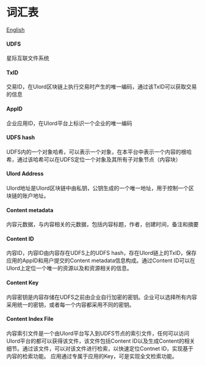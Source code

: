 # 词汇表
[English](./vocabulary.md)
#### UDFS
星际互联文件系统

#### TxID
交易ID，在Ulord区块链上执行交易时产生的唯一编码，通过该TxID可以获取交易的信息

#### AppID
企业应用ID，在Ulord平台上标识一个企业的唯一编码

#### UDFS hash
UDFS内的一个对象哈希，可以表示一个对象，在本平台中表示一个内容的根哈希，通过该哈希可以在UDFS定位一个对象及其所有子对象节点（内容块）

#### Ulord Address
Ulord地址是Ulord区块链中由私钥，公钥生成的一个唯一地址，用于控制一个区块链的账户地址。

#### Content metadata 
内容元数据，与内容相关的元数据，包括内容标题，作者，创建时间，备注和摘要 

#### Content ID
内容ID，内容ID由内容存在UDFS上的UDFS hash，存在Ulord链上的TxID，保存应用的AppID和用户提交的Content metadata信息构成。通过Content ID可以在Ulord上定位一个唯一的资源以及和资源相关的信息。

#### Content Key
内容密钥是内容存储在UDFS之前由企业自行加密的密钥。企业可以选择所有内容采用统一的密钥，或者每一个内容都采用不同的密钥。

#### Content Index File
内容索引文件是一个由Ulord平台写入到UDFS节点的索引文件，任何可以访问Ulord平台的都可以获得该文件，该文件包括Content ID以及生成Content的相关细节。通过该文件，可以对该文件进行检索，以快速定位Contnet ID，实现基于内容的检索功能。
应用通过专属于应用的Key，可是实现全文检索功能。

